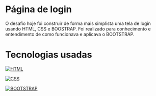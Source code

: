 # Página de login

O desafio hoje foi construir de forma mais simplista uma tela de login usando HTML, CSS e BOOSTRAP. Foi realizado para conhecimento e entendimento de como funcionava e aplicava o BOOTSTRAP.

# Tecnologias usadas


[![HTML](https://img.shields.io/badge/html-000?style=for-the-badge&logo=htmlt&logoColor=E94D5F)](https://developer.mozilla.org/pt-BR/docs/Web/HTML) 

[![CSS](https://img.shields.io/badge/CSS-000?style=for-the-badge&logo=htmlt&logoColor=E94D5F)](https://developer.mozilla.org/pt-BR/docs/Web/HTML) 

[![BOOTSTRAP](https://img.shields.io/badge/BOOTSTRAP-000?style=for-the-badge&logo=htmlt&logoColor=E94D5F)](https://developer.mozilla.org/pt-BR/docs/Web/HTML) 

